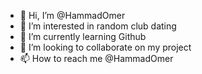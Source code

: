 - 👋 Hi, I’m @HammadOmer
- 👀 I’m interested in random club dating
- 🌱 I’m currently learning Github
- 💞️ I’m looking to collaborate on my project
- 📫 How to reach me @HammadOmer

<!---
HammadOmer/HammadOmer is a ✨ special ✨ repository because its `README.md` (this file) appears on your GitHub profile.
You can click the Preview link to take a look at your changes.
--->
